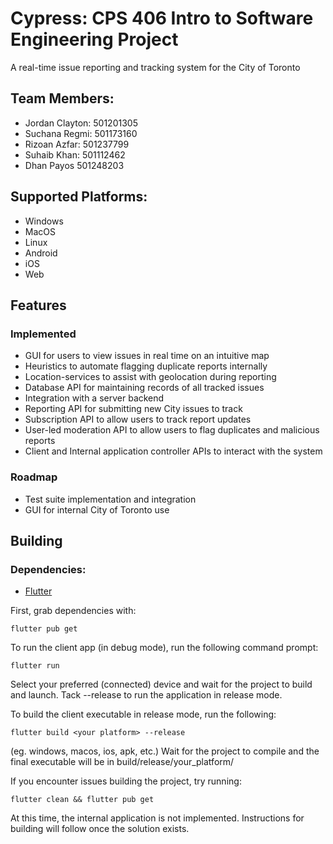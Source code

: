 # Cypress: CPS 406 Intro to Software Engineering Project

A real-time issue reporting and tracking system for the City of Toronto

## Team Members:

- Jordan Clayton: 501201305
- Suchana Regmi: 501173160
- Rizoan Azfar: 501237799
- Suhaib Khan: 501112462
- Dhan Payos 501248203

## Supported Platforms:

- Windows
- MacOS
- Linux
- Android
- iOS
- Web

## Features

### Implemented

- GUI for users to view issues in real time on an intuitive map
- Heuristics to automate flagging duplicate reports internally
- Location-services to assist with geolocation during reporting
- Database API for maintaining records of all tracked issues
- Integration with a server backend
- Reporting API for submitting new City issues to track
- Subscription API to allow users to track report updates
- User-led moderation API to allow users to flag duplicates and malicious reports
- Client and Internal application controller APIs to interact with the system

### Roadmap

- Test suite implementation and integration
- GUI for internal City of Toronto use

## Building
### Dependencies:
- [Flutter](https://docs.flutter.dev/get-started/install) 

First, grab dependencies with:

`flutter pub get`

To run the client app (in debug mode), run the following command prompt:

`flutter run`

Select your preferred (connected) device and wait for the project to build and launch.
Tack --release to run the application in release mode.

To build the client executable in release mode, run the following:

`flutter build <your platform> --release`

(eg. windows, macos, ios, apk, etc.)
Wait for the project to compile and the final executable will be in build/release/your_platform/

If you encounter issues building the project, try running:

`flutter clean && flutter pub get`

At this time, the internal application is not implemented. Instructions
for building will follow once the solution exists.
